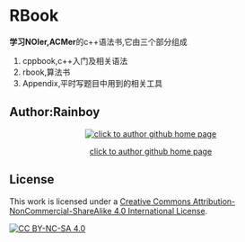 # RBook

**学习NOIer,ACMer**的c++语法书,它由三个部分组成

1. cppbook,c++入门及相关语法
2. rbook,算法书
3. Appendix,平时写题目中用到的相关工具



## Author:Rainboy

<center>

[![click to author github home page](https://github.com/rainboylvx.png?size=200)](https://github.com/Rainboylvx/)

[click to author github home page](https://github.com/Rainboylvx/)

</center>

## License

This work is licensed under a [Creative Commons Attribution-NonCommercial-ShareAlike 4.0 International License](http://creativecommons.org/licenses/by-nc-sa/4.0/).

[![CC BY-NC-SA 4.0](https://camo.githubusercontent.com/7af524e82af24d98f89dde7c9c9a3849af52e420a66da140b7c7ae92bf7512d5/68747470733a2f2f6c6963656e7365627574746f6e732e6e65742f6c2f62792d6e632d73612f342e302f38387833312e706e67)](http://creativecommons.org/licenses/by-nc-sa/4.0/)
